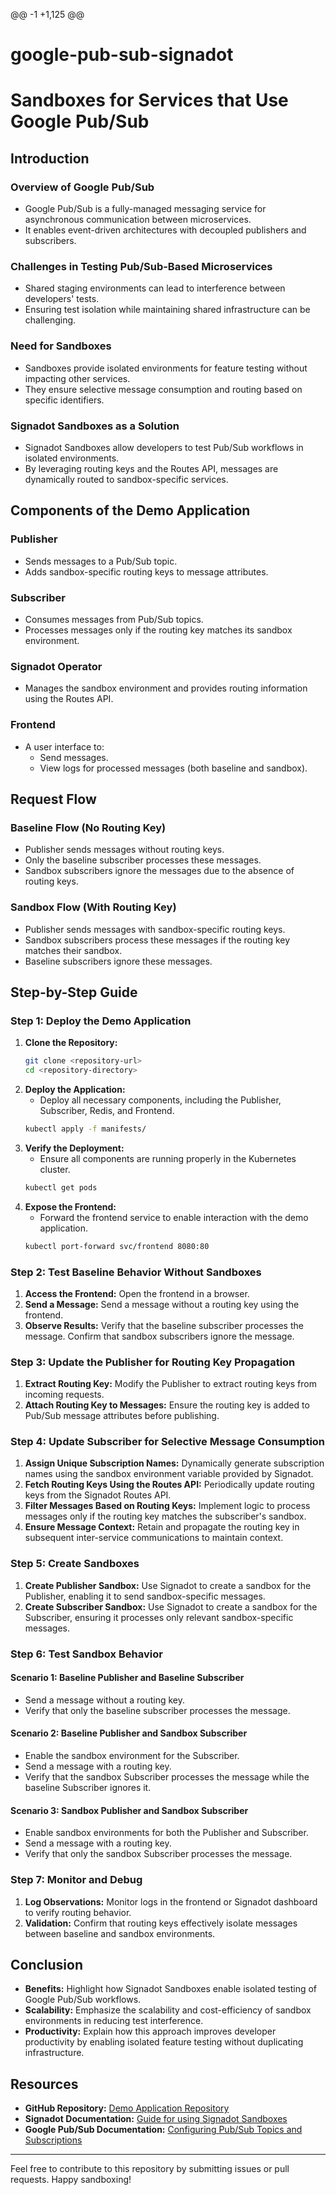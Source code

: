 @@ -1 +1,125 @@
# google-pub-sub-signadot
# Sandboxes for Services that Use Google Pub/Sub
## Introduction
### Overview of Google Pub/Sub
- Google Pub/Sub is a fully-managed messaging service for asynchronous communication between microservices.
- It enables event-driven architectures with decoupled publishers and subscribers.
### Challenges in Testing Pub/Sub-Based Microservices
- Shared staging environments can lead to interference between developers' tests.
- Ensuring test isolation while maintaining shared infrastructure can be challenging.
### Need for Sandboxes
- Sandboxes provide isolated environments for feature testing without impacting other services.
- They ensure selective message consumption and routing based on specific identifiers.
### Signadot Sandboxes as a Solution
- Signadot Sandboxes allow developers to test Pub/Sub workflows in isolated environments.
- By leveraging routing keys and the Routes API, messages are dynamically routed to sandbox-specific services.
## Components of the Demo Application
### Publisher
- Sends messages to a Pub/Sub topic.
- Adds sandbox-specific routing keys to message attributes.
### Subscriber
- Consumes messages from Pub/Sub topics.
- Processes messages only if the routing key matches its sandbox environment.
### Signadot Operator
- Manages the sandbox environment and provides routing information using the Routes API.
### Frontend
- A user interface to:
  - Send messages.
  - View logs for processed messages (both baseline and sandbox).
## Request Flow
### Baseline Flow (No Routing Key)
- Publisher sends messages without routing keys.
- Only the baseline subscriber processes these messages.
- Sandbox subscribers ignore the messages due to the absence of routing keys.
### Sandbox Flow (With Routing Key)
- Publisher sends messages with sandbox-specific routing keys.
- Sandbox subscribers process these messages if the routing key matches their sandbox.
- Baseline subscribers ignore these messages.
## Step-by-Step Guide
### Step 1: Deploy the Demo Application
1. **Clone the Repository:**
   ```bash
   git clone <repository-url>
   cd <repository-directory>
   ```
2. **Deploy the Application:**
   - Deploy all necessary components, including the Publisher, Subscriber, Redis, and Frontend.
   ```bash
   kubectl apply -f manifests/
   ```
3. **Verify the Deployment:**
   - Ensure all components are running properly in the Kubernetes cluster.
   ```bash
   kubectl get pods
   ```
4. **Expose the Frontend:**
   - Forward the frontend service to enable interaction with the demo application.
   ```bash
   kubectl port-forward svc/frontend 8080:80
   ```
### Step 2: Test Baseline Behavior Without Sandboxes
1. **Access the Frontend:** Open the frontend in a browser.
2. **Send a Message:** Send a message without a routing key using the frontend.
3. **Observe Results:** Verify that the baseline subscriber processes the message. Confirm that sandbox subscribers ignore the message.
### Step 3: Update the Publisher for Routing Key Propagation
1. **Extract Routing Key:** Modify the Publisher to extract routing keys from incoming requests.
2. **Attach Routing Key to Messages:** Ensure the routing key is added to Pub/Sub message attributes before publishing.
### Step 4: Update Subscriber for Selective Message Consumption
1. **Assign Unique Subscription Names:** Dynamically generate subscription names using the sandbox environment variable provided by Signadot.
2. **Fetch Routing Keys Using the Routes API:** Periodically update routing keys from the Signadot Routes API.
3. **Filter Messages Based on Routing Keys:** Implement logic to process messages only if the routing key matches the subscriber's sandbox.
4. **Ensure Message Context:** Retain and propagate the routing key in subsequent inter-service communications to maintain context.
### Step 5: Create Sandboxes
1. **Create Publisher Sandbox:** Use Signadot to create a sandbox for the Publisher, enabling it to send sandbox-specific messages.
2. **Create Subscriber Sandbox:** Use Signadot to create a sandbox for the Subscriber, ensuring it processes only relevant sandbox-specific messages.
### Step 6: Test Sandbox Behavior
#### Scenario 1: Baseline Publisher and Baseline Subscriber
- Send a message without a routing key.
- Verify that only the baseline subscriber processes the message.
#### Scenario 2: Baseline Publisher and Sandbox Subscriber
- Enable the sandbox environment for the Subscriber.
- Send a message with a routing key.
- Verify that the sandbox Subscriber processes the message while the baseline Subscriber ignores it.
#### Scenario 3: Sandbox Publisher and Sandbox Subscriber
- Enable sandbox environments for both the Publisher and Subscriber.
- Send a message with a routing key.
- Verify that only the sandbox Subscriber processes the message.
### Step 7: Monitor and Debug
1. **Log Observations:** Monitor logs in the frontend or Signadot dashboard to verify routing behavior.
2. **Validation:** Confirm that routing keys effectively isolate messages between baseline and sandbox environments.
## Conclusion
- **Benefits:** Highlight how Signadot Sandboxes enable isolated testing of Google Pub/Sub workflows.
- **Scalability:** Emphasize the scalability and cost-efficiency of sandbox environments in reducing test interference.
- **Productivity:** Explain how this approach improves developer productivity by enabling isolated feature testing without duplicating infrastructure.
## Resources
- **GitHub Repository:** [Demo Application Repository](#)
- **Signadot Documentation:** [Guide for using Signadot Sandboxes](https://www.signadot.com/docs)
- **Google Pub/Sub Documentation:** [Configuring Pub/Sub Topics and Subscriptions](https://cloud.google.com/pubsub/docs)
---
Feel free to contribute to this repository by submitting issues or pull requests. Happy sandboxing!